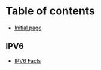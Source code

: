 # Table of contents

* [Initial page](README.md)

## IPV6 <a id="ipv6-1"></a>

* [IPV6 Facts](ipv6-1/ipv6.md)

